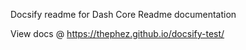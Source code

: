 Docsify readme for Dash Core Readme documentation

View docs @ https://thephez.github.io/docsify-test/
